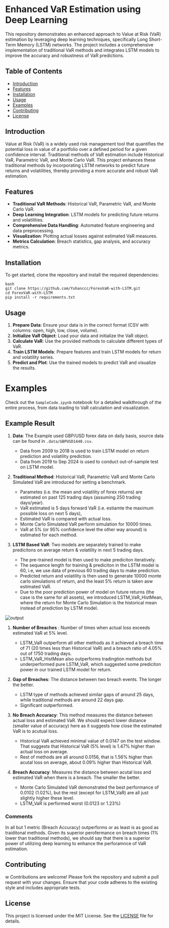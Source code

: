 # Enhanced VaR Estimation using Deep Learning

This repository demonstrates an enhanced approach to Value at Risk (VaR) estimation by leveraging deep learning techniques, specifically Long Short-Term Memory (LSTM) networks. The project includes a comprehensive implementation of traditional VaR methods and integrates LSTM models to improve the accuracy and robustness of VaR predictions.

## Table of Contents

- [Introduction](#introduction)
- [Features](#features)
- [Installation](#installation)
- [Usage](#usage)
- [Examples](#examples)
- [Contributing](#contributing)
- [License](#license)

## Introduction

Value at Risk (VaR) is a widely used risk management tool that quantifies the potential loss in value of a portfolio over a defined period for a given confidence interval. Traditional methods of VaR estimation include Historical VaR, Parametric VaR, and Monte Carlo VaR. This project enhances these traditional methods by incorporating LSTM networks to predict future returns and volatilities, thereby providing a more accurate and robust VaR estimation.

## Features

- **Traditional VaR Methods**: Historical VaR, Parametric VaR, and Monte Carlo VaR.
- **Deep Learning Integration**: LSTM models for predicting future returns and volatilities.
- **Comprehensive Data Handling**: Automated feature engineering and data preprocessing.
- **Visualization**: Plotting actual losses against estimated VaR measures.
- **Metrics Calculation**: Breach statistics, gap analysis, and accuracy metrics.

## Installation

To get started, clone the repository and install the required dependencies:
```
bash
git clone https://github.com/Yuhanccc/ForexVaR-with-LSTM.git
cd ForexVaR-with-LSTM
pip install -r requirements.txt
```

## Usage

1. **Prepare Data**: Ensure your data is in the correct format (CSV with columns: open, high, low, close, volume).
2. **Initialize VaR Object**: Load your data and initialize the VaR object.
3. **Calculate VaR**: Use the provided methods to calculate different types of VaR.
4. **Train LSTM Models**: Prepare features and train LSTM models for return and volatility series.
5. **Predict and Plot**: Use the trained models to predict VaR and visualize the results.

# Examples

Check out the `SampleCode.ipynb` notebook for a detailed walkthrough of the entire process, from data loading to VaR calculation and visualization.

## Example Result

1. **Data**: The Example used GBP/USD forex data on daily basis, source data can be found in `.data/GBPUSD1440.csv`.
     -  Data from 2009 to 2018 is used to train LSTM model on return prediction and volatility prediction.
     -  Data from 2019 to Sep 2024 is used to conduct out-of-sample test on LSTM model.
       
2. **Traditional Method**: Historical VaR, Parametric VaR and Monte Carlo Simulated VaR are introduced for setting a benchmark.
     -  Parametes (i.e. the mean and volatility of forex returns) are estimated on past 125 trading days (assuming 250 trading days/year).
     -  VaR estimated is 5 days forward VaR (i.e. estiamte the maximum possible loss on next 5 days),
     -  Estimated VaR is compared with actual loss.
     -  Monte Carlo Simulated VaR perform simulation for 10000 times.
     -  VaR at 5% (or 95% confidence level the other way around) is estimated for each method.
       
3. **LSTM Based VaR**: Two models are separately trained to make predicitons on average return & volatility in next 5 trading days.
     -  The pre-trained model is then used to make prediciton iteratively.
     -  The sequence length for training & prediciton in the LSTM model is 60, i.e, we use data of previous 60 trading days to make prediction.
     -  Predicted return and volatility is then used to generate 10000 monte carlo simulations of return, and the least 5% return is taken asw estimated VaR.
     -  Due to the poor prediction power of model on future returns (the case is the same for all assets), we introduced LSTM_VaR_HistMean, where the return for Monte Carlo Simulation is the historical mean instead of prediction by LSTM model.

![output](https://github.com/user-attachments/assets/43609a44-776a-464e-aec8-f4e2aea5491a)

 1. **Number of Breaches** : Number of times when actual loss exceeds estimated VaR at 5% level.
     * LSTM_VaR outperform all other methods as it achieved a breach time of 71 (20 times less than Historical VaR) and a breach ratio of 4.05% out of 1750 trading days.
     * LSTM_VaR_HistMean also outperforms tradingtion methods but underperformed pure LSTM_VaR, which suggested some prediciton power in our trained LSTM model for return.
  
 2. **Gap of Breaches**: The distance between two breach events. The longer the better.
     * LSTM type of methods achieved similar gaps of around 25 days, while traditional methods are around 22 days gap.
     * Significant outperformed.
     
 3. **No Breach Accuracy**: This method measures the distance between actual loss and estimated VaR. We should expect lower distance (smaller value of accuracy) here as it suggests how close the estimated VaR is to acutual loss.
     * Historical VaR achieved minimal value of 0.0147 on the test window. That suggests that Historical VaR (5% level) is 1.47% higher than actual loss on average.
     * Rest of methods are all around 0.0156, that is 1.56% higher than acutal loss on average, about 0.09% higher than Historical VaR.
     
 4. **Breach Accuracy**: Measures the distance between acutal loss and estimated VaR when there is a breach. The smaller the better.
     * Monte Carlo Simulated VaR demonstrated the best performance of 0.0102 (1.02%), but the rest (except for LSTM_VaR) are all just slightly higher these level.
     * LSTM_VaR is performed worst (0.0123 or 1.23%)

### **Comments**
In all but 1 metric (Breach Accuracy) outperforms or as least is as good as traiditonal methods.
Given its superior perofermance on breach times (1% lower than traditional methods), we should say that there is a superior power of utilizing deep learning to enhance the perforamnce of VaR estimation.


## Contributing
w
Contributions are welcome! Please fork the repository and submit a pull request with your changes. Ensure that your code adheres to the existing style and includes appropriate tests.

## License

This project is licensed under the MIT License. See the [LICENSE](LICENSE) file for details.

